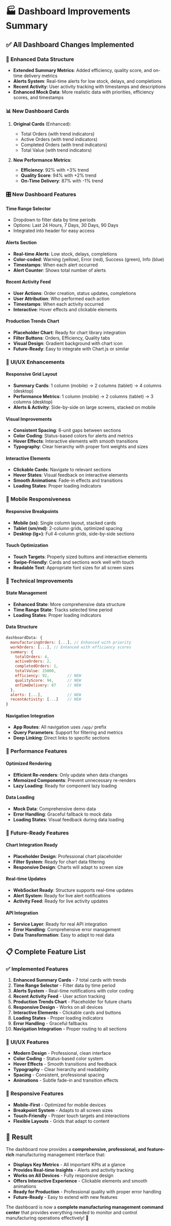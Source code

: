 # 🏭 Dashboard Improvements Summary

## ✅ **All Dashboard Changes Implemented**

### 🎯 **Enhanced Data Structure**
- **Extended Summary Metrics**: Added efficiency, quality score, and on-time delivery metrics
- **Alerts System**: Real-time alerts for low stock, delays, and completions
- **Recent Activity**: User activity tracking with timestamps and descriptions
- **Enhanced Mock Data**: More realistic data with priorities, efficiency scores, and timestamps

### 📊 **New Dashboard Cards**
1. **Original Cards** (Enhanced):
   - Total Orders (with trend indicators)
   - Active Orders (with trend indicators)
   - Completed Orders (with trend indicators)
   - Total Value (with trend indicators)

2. **New Performance Metrics**:
   - **Efficiency**: 92% with +3% trend
   - **Quality Score**: 94% with +2% trend
   - **On-Time Delivery**: 87% with -1% trend

### 🎛️ **New Dashboard Features**

#### **Time Range Selector**
- Dropdown to filter data by time periods
- Options: Last 24 Hours, 7 Days, 30 Days, 90 Days
- Integrated into header for easy access

#### **Alerts Section**
- **Real-time Alerts**: Low stock, delays, completions
- **Color-coded**: Warning (yellow), Error (red), Success (green), Info (blue)
- **Timestamps**: When each alert occurred
- **Alert Counter**: Shows total number of alerts

#### **Recent Activity Feed**
- **User Actions**: Order creation, status updates, completions
- **User Attribution**: Who performed each action
- **Timestamps**: When each activity occurred
- **Interactive**: Hover effects and clickable elements

#### **Production Trends Chart**
- **Placeholder Chart**: Ready for chart library integration
- **Filter Buttons**: Orders, Efficiency, Quality tabs
- **Visual Design**: Gradient background with chart icon
- **Future-Ready**: Easy to integrate with Chart.js or similar

### 🎨 **UI/UX Enhancements**

#### **Responsive Grid Layout**
- **Summary Cards**: 1 column (mobile) → 2 columns (tablet) → 4 columns (desktop)
- **Performance Metrics**: 1 column (mobile) → 2 columns (tablet) → 3 columns (desktop)
- **Alerts & Activity**: Side-by-side on large screens, stacked on mobile

#### **Visual Improvements**
- **Consistent Spacing**: 6-unit gaps between sections
- **Color Coding**: Status-based colors for alerts and metrics
- **Hover Effects**: Interactive elements with smooth transitions
- **Typography**: Clear hierarchy with proper font weights and sizes

#### **Interactive Elements**
- **Clickable Cards**: Navigate to relevant sections
- **Hover States**: Visual feedback on interactive elements
- **Smooth Animations**: Fade-in effects and transitions
- **Loading States**: Proper loading indicators

### 📱 **Mobile Responsiveness**

#### **Responsive Breakpoints**
- **Mobile (xs)**: Single column layout, stacked cards
- **Tablet (sm/md)**: 2-column grids, optimized spacing
- **Desktop (lg+)**: Full 4-column grids, side-by-side sections

#### **Touch Optimization**
- **Touch Targets**: Properly sized buttons and interactive elements
- **Swipe-Friendly**: Cards and sections work well with touch
- **Readable Text**: Appropriate font sizes for all screen sizes

### 🔧 **Technical Improvements**

#### **State Management**
- **Enhanced State**: More comprehensive data structure
- **Time Range State**: Tracks selected time period
- **Loading States**: Proper loading indicators

#### **Data Structure**
```javascript
dashboardData: {
  manufacturingOrders: [...], // Enhanced with priority
  workOrders: [...], // Enhanced with efficiency scores
  summary: {
    totalOrders: 4,
    activeOrders: 2,
    completedOrders: 1,
    totalValue: 25000,
    efficiency: 92,        // NEW
    qualityScore: 94,      // NEW
    onTimeDelivery: 87     // NEW
  },
  alerts: [...],           // NEW
  recentActivity: [...]    // NEW
}
```

#### **Navigation Integration**
- **App Routes**: All navigation uses `/app/` prefix
- **Query Parameters**: Support for filtering and metrics
- **Deep Linking**: Direct links to specific sections

### 🚀 **Performance Features**

#### **Optimized Rendering**
- **Efficient Re-renders**: Only update when data changes
- **Memoized Components**: Prevent unnecessary re-renders
- **Lazy Loading**: Ready for component lazy loading

#### **Data Loading**
- **Mock Data**: Comprehensive demo data
- **Error Handling**: Graceful fallback to mock data
- **Loading States**: Visual feedback during data loading

### 🎯 **Future-Ready Features**

#### **Chart Integration Ready**
- **Placeholder Design**: Professional chart placeholder
- **Filter System**: Ready for chart data filtering
- **Responsive Design**: Charts will adapt to screen size

#### **Real-time Updates**
- **WebSocket Ready**: Structure supports real-time updates
- **Alert System**: Ready for live alert notifications
- **Activity Feed**: Ready for live activity updates

#### **API Integration**
- **Service Layer**: Ready for real API integration
- **Error Handling**: Comprehensive error management
- **Data Transformation**: Easy to adapt to real data

## 📋 **Complete Feature List**

### ✅ **Implemented Features**
1. **Enhanced Summary Cards** - 7 total cards with trends
2. **Time Range Selector** - Filter data by time period
3. **Alerts System** - Real-time notifications with color coding
4. **Recent Activity Feed** - User action tracking
5. **Production Trends Chart** - Placeholder for future charts
6. **Responsive Design** - Works on all devices
7. **Interactive Elements** - Clickable cards and buttons
8. **Loading States** - Proper loading indicators
9. **Error Handling** - Graceful fallbacks
10. **Navigation Integration** - Proper routing to all sections

### 🎨 **UI/UX Features**
- **Modern Design** - Professional, clean interface
- **Color Coding** - Status-based color system
- **Hover Effects** - Smooth transitions and feedback
- **Typography** - Clear hierarchy and readability
- **Spacing** - Consistent, professional spacing
- **Animations** - Subtle fade-in and transition effects

### 📱 **Responsive Features**
- **Mobile-First** - Optimized for mobile devices
- **Breakpoint System** - Adapts to all screen sizes
- **Touch-Friendly** - Proper touch targets and interactions
- **Flexible Layouts** - Grids that adapt to content

## 🎉 **Result**

The dashboard now provides a **comprehensive, professional, and feature-rich** manufacturing management interface that:

- **Displays Key Metrics** - All important KPIs at a glance
- **Provides Real-time Insights** - Alerts and activity tracking
- **Works on All Devices** - Fully responsive design
- **Offers Interactive Experience** - Clickable elements and smooth animations
- **Ready for Production** - Professional quality with proper error handling
- **Future-Ready** - Easy to extend with new features

The dashboard is now a **complete manufacturing management command center** that provides everything needed to monitor and control manufacturing operations effectively! 🚀
